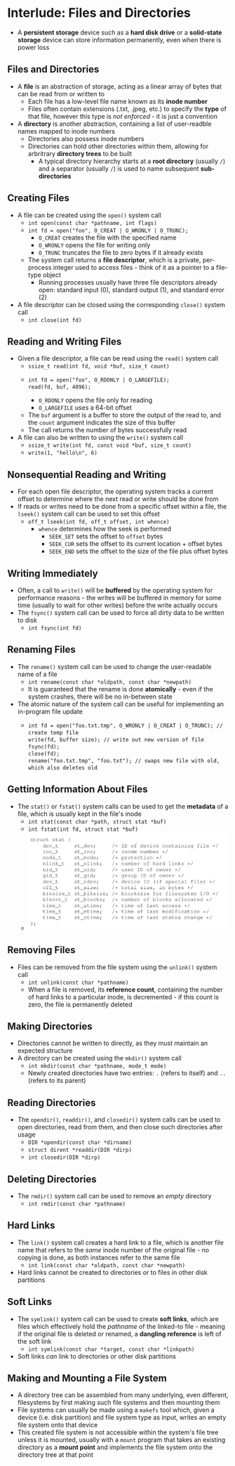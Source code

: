 # Interlude: Files and Directories
- A **persistent storage** device such as a **hard disk drive** or a **solid-state storage** device can store information permanently, even when there is power loss
## Files and Directories
- A **file** is an abstraction of storage, acting as a linear array of bytes that can be read from or written to
    - Each file has a low-level file name known as its **inode number**
    - Files often contain extensions (.txt, .jpeg, etc.) to specify the **type** of that file, however this type is *not enforced* - it is just a convention
- A **directory** is another abstraction, containing a list of user-readble names mapped to inode numbers
    - Directories also possess inode numbers
    - Directories can hold other directories within them, allowing for arbritrary **directory trees** to be built
        - A typical directory hierarchy starts at a **root directory** (usually `/`) and a separator (usually `/`) is used to name subsequent **sub-directories** 
## Creating Files
- A file can be created using the `open()` system call
    - `int open(const char *pathname, int flags)`
    - `int fd = open("foo", O_CREAT | O_WRONLY | O_TRUNC);`
        - `O_CREAT` creates the file with the specified name
        - `O_WRONLY` opens the file for writing only
        - `O_TRUNC` truncates the file to zero bytes if it already exists
    - The system call returns a **file descriptor**, which is a private, per-process integer used to access files - think of it as a pointer to a file-type object
        - Running processes usually have three file descriptors already open: standard input (0), standard output (1), and standard error (2)
- A file descriptor can be closed using the corresponding `close()` system call
    - `int close(int fd)`
## Reading and Writing Files
- Given a file descriptor, a file can be read using the `read()` system call
    - `ssize_t read(int fd, void *buf, size_t count)`
    -     int fd = open("foo", O_RDONLY | O_LARGEFILE);
          read(fd, buf, 4096);
        - `O_RDONLY` opens the file only for reading
        - `O_LARGEFILE` uses a 64-bit offset
    - The `buf` argument is a buffer to store the output of the read to, and the `count` argument indicates the size of this buffer
    - The call returns the number of bytes successfully read
- A file can also be written to using the `write()` system call
    - `ssize_t write(int fd, const void *buf, size_t count)`
    - `write(1, "hello\n", 6)`
## Nonsequential Reading and Writing
- For each open file descriptor, the operating system tracks a current offset to determine where the next read or write should be done from
- If reads or writes need to be done from a specific offset within a file, the `lseek()` system call can be used to set this offset
    - `off_t lseek(int fd, off_t offset, int whence)`
        - `whence` determines how the seek is performed
            - `SEEK_SET` sets the offset to `offset` bytes
            - `SEEK_CUR` sets the offset to its current location + offset bytes
            - `SEEK_END` sets the offset to the size of the file plus offset bytes  
## Writing Immediately
- Often, a call to `write()` will be **buffered** by the operating system for performance reasons - the writes will be buffered in memory for some time (usually to wait for other writes) before the write actually occurs
- The `fsync()` system call can be used to force all dirty data to be written to disk
    - `int fsync(int fd)`
## Renaming Files
- The `rename()` system call can be used to change the user-readable name of a file
    - `int rename(const char *oldpath, const char *newpath)`
    - It is guaranteed that the rename is done **atomically** - even if the system crashes, there will be no in-between state
- The atomic nature of the system call can be useful for implementing an in-program file update
    -     int fd = open("foo.txt.tmp", O_WRONLY | O_CREAT | O_TRUNC); // create temp file
          write(fd, buffer size); // write out new version of file
          fsync(fd); 
          close(fd);
          rename("foo.txt.tmp", "foo.txt"); // swaps new file with old, which also deletes old
## Getting Information About Files
- The `stat()` or `fstat()` system calls can be used to get the **metadata** of a file, which is usually kept in the file's inode
    - `int stat(const char *path, struct stat *buf)`
    - `int fstat(int fd, struct stat *buf)`
    - ![File Stat](../Images/File_Stat.jpg)
## Removing Files
- Files can be removed from the file system using the `unlink()` system call
    - `int unlink(const char *pathname)`
    - When a file is removed, its **reference count**, containing the number of hard links to a particular inode, is decremented - if this count is zero, the file is permanently deleted
## Making Directories
- Directories cannot be written to directly, as they must maintain an expected structure
- A directory can be created using the `mkdir()` system call
    - `int mkdir(const char *pathname, mode_t mode)`
    - Newly created directories have two entries: `.` (refers to itself) and `..` (refers to its parent)
## Reading Directories
- The `opendir()`, `readdir()`, and `closedir()` system calls can be used to open directories, read from them, and then close such directories after usage
    - `DIR *opendir(const char *dirname)`
    - `struct dirent *readdir(DIR *dirp)`
    - `int closedir(DIR *dirp)`   
## Deleting Directories
- The `rmdir()` system call can be used to remove an *empty* directory
    - `int rmdir(const char *pathname)`
## Hard Links
- The `link()` system call creates a hard link to a file, which is another file name that refers to the *same* inode number of the original file - no copying is done, as both instances refer to the same file
    - `int link(const char *oldpath, const char *newpath)`
- Hard links cannot be created to directories or to files in other disk partitions
## Soft Links
- The `symlink()` system call can be used to create **soft links**, which are files which effectively hold the *pathname* of the linked-to file - meaning if the original file is deleted or renamed, a **dangling reference** is left of the soft link
    - `int symlink(const char *target, const char *linkpath)`
- Soft links *can* link to directories or other disk partitions
## Making and Mounting a File System
- A directory tree can be assembled from many underlying, even different, filesystems by first making such file systems and then mounting them
- File systems can usually be made using a `makefs` tool which, given a device (i.e. disk partition) and file system type as input, writes an empty file system onto that device
- This created file system is not accessible within the system's file tree unless it is mounted, usually with a `mount` program that takes an existing directory as a **mount point** and implements the file system onto the directory tree at that point